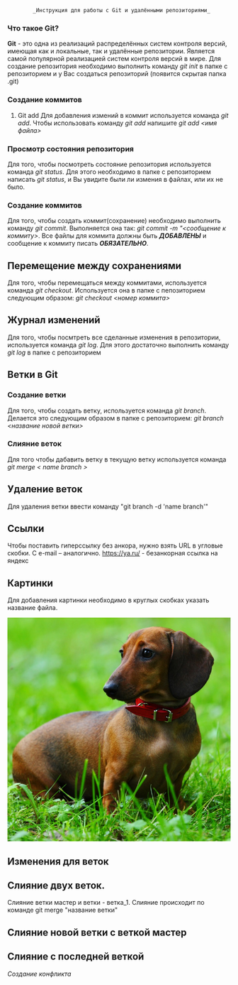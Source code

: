             _Инструкция для работы с Git и удалёнными репозиториями_

### Что такое Git?
**Git** - это одна из реализаций распределённых систем контроля версий, имеющая как и локальные, так и удалённые репозитории. Является самой популярной реализацией систем контроля версий в мире.
Для создание репозитория необходимо выполнить команду *git init*  в папке с репозиторием и у Вас создаться репозиторий (появится скрытая папка .git)

### Создание коммитов

1. Git add  Для добавления измений в коммит используется команда *git add*. Чтобы использовать команду *git add* напишите *git add <имя файла>*
                   
### Просмотр состояния репозитория

Для того, чтобы посмотреть состояние репозитория используется команда *git status*. Для этого необходимо в папке с репозиторием написать *git status*, и Вы увидите были ли измения в файлах, или их не было.
### Создание коммитов
Для того, чтобы создать коммит(сохранение) необходимо выполнить команду *git commit*. Выполняется она так: *git commit -m "<сообщение к коммиту>*. Все файлы для коммита должны быть ***ДОБАВЛЕНЫ*** и сообщение к коммиту писать ***ОБЯЗАТЕЛЬНО***.
## Перемещение между сохранениями
Для того, чтобы перемещаться между коммитами, используется команда *git checkout*. Используется она в папке с пепозиторием следующим образом: *git checkout <номер коммита>*
## Журнал изменений
Для того, чтобы посмтреть все сделанные изменения в репозитории, используется команда *git log*. Для этого достаточно выполнить команду *git log* в папке с репозиторием
## Ветки в Git

### Создание ветки

Для того, чтобы создать ветку, используется команда *git branch*. Делается это следующим образом в папке с репозиторием: *git branch <название новой ветки>*
### Слияние веток

Для того чтобы дабавить ветку в текущую ветку используется команда *git merge < name branch >*
## Удаление веток
Для удаления ветки ввести команду "git branch -d 'name branch'"

## Ссылки
Чтобы поставить гиперссылку без анкора, нужно взять URL в угловые скобки. С e-mail – аналогично. <https://ya.ru/> - безанкорная ссылка на яндекс

## Картинки

Для добавления картинки необходимо в круглых скобках указать название файла.

![такса наш друг](taxa.jpeg)

## Изменения для веток
## Слияние двух веток.
Слияние ветки мастер и ветки - ветка_1. Слияние происходит по команде git merge "название ветки"
## Слияние новой ветки с веткой мастер
## Слияние с последней веткой 
_Создание конфликта_